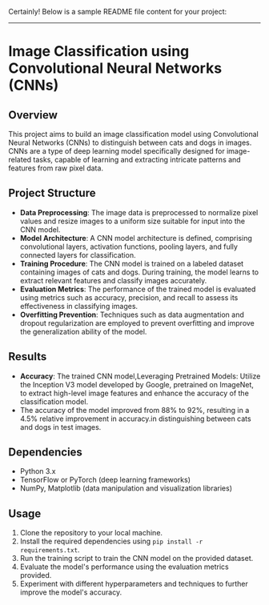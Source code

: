 Certainly! Below is a sample README file content for your project:

---

# Image Classification using Convolutional Neural Networks (CNNs)

## Overview
This project aims to build an image classification model using Convolutional Neural Networks (CNNs) to distinguish between cats and dogs in images. CNNs are a type of deep learning model specifically designed for image-related tasks, capable of learning and extracting intricate patterns and features from raw pixel data.

## Project Structure
- **Data Preprocessing**: The image data is preprocessed to normalize pixel values and resize images to a uniform size suitable for input into the CNN model.
- **Model Architecture**: A CNN model architecture is defined, comprising convolutional layers, activation functions, pooling layers, and fully connected layers for classification.
- **Training Procedure**: The CNN model is trained on a labeled dataset containing images of cats and dogs. During training, the model learns to extract relevant features and classify images accurately.
- **Evaluation Metrics**: The performance of the trained model is evaluated using metrics such as accuracy, precision, and recall to assess its effectiveness in classifying images.
- **Overfitting Prevention**: Techniques such as data augmentation and dropout regularization are employed to prevent overfitting and improve the generalization ability of the model.

## Results
- **Accuracy**: The trained CNN model,Leveraging Pretrained Models: Utilize the Inception V3 model developed by Google, pretrained on ImageNet, to extract high-level image features and enhance the accuracy of the classification model.
- The accuracy of the model improved from 88% to 92%, resulting in a 4.5% relative improvement in accuracy.in distinguishing between cats and dogs in test images.

## Dependencies
- Python 3.x
- TensorFlow or PyTorch (deep learning frameworks)
- NumPy, Matplotlib (data manipulation and visualization libraries)

## Usage
1. Clone the repository to your local machine.
2. Install the required dependencies using `pip install -r requirements.txt`.
3. Run the training script to train the CNN model on the provided dataset.
4. Evaluate the model's performance using the evaluation metrics provided.
5. Experiment with different hyperparameters and techniques to further improve the model's accuracy.
